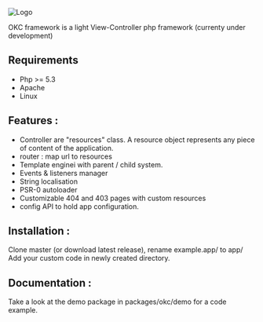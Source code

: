 ![Logo](https://raw.github.com/nyl-auster/okc-framework/master/logo.png)

OKC framework is a light View-Controller php framework (currenty under development)

Requirements
------------
* Php >= 5.3
* Apache
* Linux

Features : 
---------
* Controller are "resources" class. A resource object represents any piece of content of the application.
* router : map url to resources
* Template enginei with parent / child system.
* Events & listeners manager
* String localisation
* PSR-0 autoloader 
* Customizable 404 and 403 pages with custom resources
* config API to hold app configuration.

Installation :
---------------

Clone master (or download latest release), rename example.app/ to app/
Add your custom code in newly created directory.

Documentation :
-----------------
Take a look at the demo package in packages/okc/demo for a code example.

